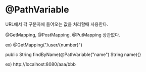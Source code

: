 # @PathVariable

URL에서 각 구분자에 들어오는 값을 처리할때 사용한다. 

@GetMapping, @PostMapping, @PutMapping 상관없다. 

ex)
@GetMapping("/user/{number}")

public String findByName(@PathVariable("name") String name){}

ex) http://localhost:8080/aaa/bbb
